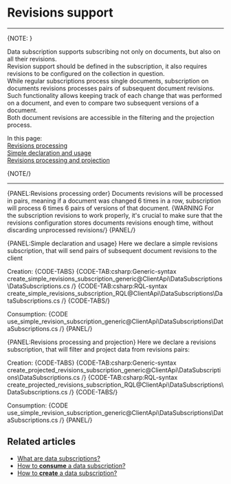 ﻿# Revisions support

---

{NOTE: }

Data subscription supports subscribing not only on documents, but also on all their revisions.  
Revision support should be defined in the subscription, it also requires revisions to be configured on the collection in question.  
While regular subscriptions process single documents, subscription on documents revisions processes pairs of subsequent document revisions.  
Such functionality allows keeping track of each change that was performed on a document, and even to compare two subsequent versions of a document.  
Both document revisions are accessible in the filtering and the projection process.

In this page:  
[Revisions processing](../../../client-api/data-subscriptions/advanced-topics/subscription-with-revisioning#revisions-processing-order)  
[Simple declaration and usage](../../../client-api/data-subscriptions/advanced-topics/subscription-with-revisioning#simple-declaration-and-usage)   
[Revisions processing and projection](../../../client-api/data-subscriptions/advanced-topics/subscription-with-revisioning#revisions-processing-and-projection)  

{NOTE/}

---

{PANEL:Revisions processing order}
Documents revisions will be processed in pairs, meaning if a document was changed 6 times in a row, subscription will process 6 times 6 pairs of versions of that document.
{WARNING For the subscription revisions to work properly, it's crucial to make sure that the revisions configuration stores documents revisions enough time, without discarding unprocessed revisions/}
{PANEL/}

{PANEL:Simple declaration and usage}
Here we declare a simple revisions subscription, that will send pairs of subsequent document revisions to the client

Creation:
{CODE-TABS}
{CODE-TAB:csharp:Generic-syntax create_simple_revisions_subscription_generic@ClientApi\DataSubscriptions\DataSubscriptions.cs /}
{CODE-TAB:csharp:RQL-syntax create_simple_revisions_subscription_RQL@ClientApi\DataSubscriptions\DataSubscriptions.cs /}
{CODE-TABS/}

Consumption:
{CODE use_simple_revision_subscription_generic@ClientApi\DataSubscriptions\DataSubscriptions.cs /}
{PANEL/}

{PANEL:Revisions processing and projection}
Here we declare a revisions subscription, that will filter and project data from revisions pairs:

Creation:
{CODE-TABS}
{CODE-TAB:csharp:Generic-syntax create_projected_revisions_subscription_generic@ClientApi\DataSubscriptions\DataSubscriptions.cs /}
{CODE-TAB:csharp:RQL-syntax create_projected_revisions_subscription_RQL@ClientApi\DataSubscriptions\DataSubscriptions.cs /}
{CODE-TABS/}

Consumption:
{CODE use_simple_revision_subscription_generic@ClientApi\DataSubscriptions\DataSubscriptions.cs /}
{PANEL/}

## Related articles

- [What are data subscriptions?](../../../client-api/data-subscriptions/what-are-data-subscriptions)
- [How to **consume** a data subscription?](../../../client-api/data-subscriptions/subscription-consumption/how-to-consume-data-subscription)
- [How to **create** a data subscription?](../../../client-api/data-subscriptions/subscription-creation/how-to-create-data-subscription)
